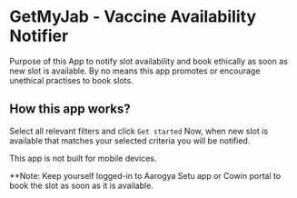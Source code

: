 # GetMyJab - Vaccine Availability Notifier

Purpose of this App to notify slot availability and book ethically as soon as new slot is available. 
By no means this app promotes or encourage unethical practises to book slots.

## How this app works?

Select all relevant filters and click `Get started`
Now, when new slot is available that matches your selected criteria you will be notified.

This app is not built for mobile devices. 

**Note: Keep yourself logged-in to Aarogya Setu app or Cowin portal to book the slot as soon as it is available.
